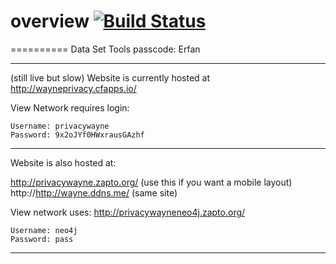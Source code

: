# overview [![Build Status](https://magnum.travis-ci.com/soutenniza/PrivacyWayneState.svg?token=AJiqtxtEoznzgqUUL1bF&branch=master)](https://magnum.travis-ci.com/soutenniza/PrivacyWayneState)
==========
Data Set Tools passcode: Erfan
____________________________
(still live but slow)
Website is currently hosted at http://wayneprivacy.cfapps.io/

View Network requires login:

```
Username: privacywayne
Password: 9x2oJYf0HWxrausGAzhf
```
____________________________
Website is also hosted at:

http://privacywayne.zapto.org/  (use this if you want a mobile layout)
http://http://wayne.ddns.me/    (same site)

View network uses: 
http://privacywayneneo4j.zapto.org/

```
Username: neo4j
Password: pass
```
____________________________
